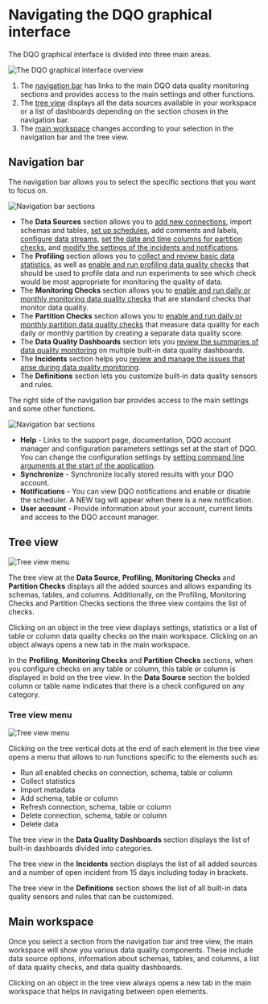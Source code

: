 # Navigating the DQO graphical interface

The DQO graphical interface is divided into three main areas.

![The DQO graphical interface overview](https://dqops.com/docs/images/working-with-dqo/navigating-the-graphical-interface/graphical-interface-overview.png)

1. The [navigation bar](./#navigation-bar) has links to the main DQO data quality monitoring sections and provides access to the main settings and other functions.
2. The [tree view](./#tree-view) displays all the data sources available in your workspace or a list of dashboards depending on the section chosen in the navigation bar. 
3. The [main workspace](./#main-workspace) changes according to your selection in the navigation bar and the tree view.

## Navigation bar

The navigation bar allows you to select the specific sections that you want to focus on.

![Navigation bar sections](https://dqops.com/docs/images/working-with-dqo/navigating-the-graphical-interface/navigation-bar.png)

- The **Data Sources** section allows you to [add new connections](../adding-data-source-connection/index.md), import schemas and 
    tables, [set up schedules](../schedules/index.md), add comments and labels, [configure data streams](../set-up-data-grouping/set-up-data-grouping.md),
    [set the date and time columns for partition checks](../run-data-quality-checks/run-data-quality-checks.md/#configure-date-or-datetime-column-for-partition-checks), 
    and [modify the settings of the incidents and notifications](../incidents-and-notifications/incidents.md).
- The **Profiling** section allows you to [collect and review basic data statistics](../basic-data-statistics/basic-data-statistics.md),
    as well as [enable and run profiling data quality checks](../run-data-quality-checks/run-data-quality-checks.md)
    that should be used to profile data and run experiments to see which check would be most appropriate for monitoring the quality of data. 
- The **Monitoring Checks** section allows you to [enable and run daily or monthly monitoring data quality checks](../run-data-quality-checks/run-data-quality-checks.md)
    that are standard checks that monitor data quality.
- The **Partition Checks** section allows you to [enable and run daily or monthly partition data quality checks](../run-data-quality-checks/run-data-quality-checks.md)
    that measure data quality for each daily or monthly partition by creating a separate data quality score.
- The **Data Quality Dashboards** section lets you [review the summaries of data quality monitoring](../../getting-started/review-results-on-dashboards/review-results-on-dashboards.md) on multiple built-in data quality dashboards.
- The **Incidents** section helps you [review and manage the issues that arise during data quality monitoring](../incidents-and-notifications/incidents.md).
- The **Definitions** section lets you customize built-in data quality sensors and rules.  


The right side of the navigation bar provides access to the main settings and some other functions.

![Navigation bar sections](https://dqops.com/docs/images/working-with-dqo/navigating-the-graphical-interface/rigth-part-of-the-navigation-bar.png)

- **Help** - Links to the support page, documentation, DQO account manager and configuration parameters settings set at 
    the start of DQO. You can change the configuration settings by [setting command line arguments at the start of the application](../../command-line-interface/dqo.md).
- **Synchronize** - Synchronize locally stored results with your DQO account.
- **Notifications** - You can view DQO notifications and enable or disable the scheduler. A NEW tag will appear when there is a new notification.
- **User account** - Provide information about your account, current limits and access to the DQO account manager. 

## Tree view

![Tree view menu](https://dqops.com/docs/images/working-with-dqo/navigating-the-graphical-interface/tree-view.png)

The tree view at the **Data Source**, **Profiling**, **Monitoring Checks** and **Partition Checks** displays all the added sources and allows
expanding its schemas, tables, and columns. Additionally, on the Profiling, Monitoring Checks and Partition Checks sections the three view 
contains the list of checks.

Clicking on an object in the tree view displays settings, statistics or a list of table or column data quality checks on
the main workspace. Clicking on an object always opens a new tab in the main workspace.

In the **Profiling**, **Monitoring Checks** and **Partition Checks** sections, when you configure checks on any table or column, this
table or column is displayed in bold on the tree view. In the **Data Source** section the bolded column or table name indicates
that there is a check configured on any category. 

### **Tree view menu**

![Tree view menu](https://dqops.com/docs/images/working-with-dqo/navigating-the-graphical-interface/tree-view-menu.png)

Clicking on the tree vertical dots at the end of each element in the tree view opens a menu that allows to run functions
specific to the elements such as:

- Run all enabled checks on connection, schema, table or column
- Collect statistics
- Import metadata
- Add schema, table or column
- Refresh connection, schema, table or column
- Delete connection, schema, table or column
- Delete data

The tree view in the **Data Quality Dashboards** section displays the list of built-in dashboards divided into categories.

The tree view in the **Incidents** section displays the list of all added sources and a number of open incident from 15 days including today in brackets. 

The tree view in the **Definitions** section shows the list of all built-in data quality sensors and rules that can be customized.

## Main workspace

Once you select a section from the navigation bar and tree view, the main workspace will show you various data quality 
components. These include data source options, information about schemas, tables, and columns, a list of data quality checks,
and data quality dashboards.

Clicking on an object in the tree view always opens a new tab in the main workspace that helps in navigating between open elements. 



